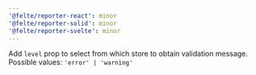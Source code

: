 ```yaml
---
'@felte/reporter-react': minor
'@felte/reporter-solid': minor
'@felte/reporter-svelte': minor
---
```


Add `level` prop to select from which store to obtain validation message. Possible values: `'error' | 'warning'`
